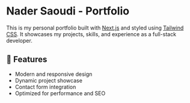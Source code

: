 # Nader Saoudi - Portfolio

This is my personal portfolio built with [Next.js](https://nextjs.org/) and styled using [Tailwind CSS](https://tailwindcss.com/). It showcases my projects, skills, and experience as a full-stack developer.

## 🚀 Features

- Modern and responsive design
- Dynamic project showcase
- Contact form integration
- Optimized for performance and SEO
